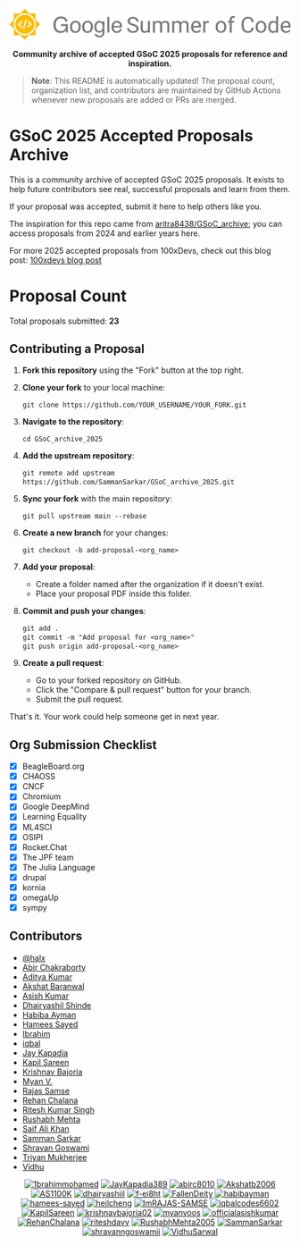 <!-- @format -->

<p align="center">
    <img src="https://github.com/Rishabh04-02/The-Beginners-Guide-to-Google-Summer-of-Code-GSoC/blob/master/gsoclogo.svg">    
</p>
<p align="center"><b>Community archive of accepted GSoC 2025 proposals for reference and inspiration.</b></p>

> **Note**: This README is automatically updated! The proposal count, organization list, and contributors are maintained by GitHub Actions whenever new proposals are added or PRs are merged.

# GSoC 2025 Accepted Proposals Archive

This is a community archive of accepted GSoC 2025 proposals. It exists to help future contributors see real, successful proposals and learn from them.

If your proposal was accepted, submit it here to help others like you.

The inspiration for this repo came from [aritra8438/GSoC_archive](https://github.com/aritra8438/GSoC_archive/); you can access proposals from 2024 and earlier years here.

For more 2025 accepted proposals from 100xDevs, check out this blog post: [100xdevs blog post](https://blog.100xdevs.com/GSoC-Proposals-1ef7dfd1073580de9830ea9d774f9c7f)

# Proposal Count

Total proposals submitted: **23**

## Contributing a Proposal

1. **Fork this repository** using the "Fork" button at the top right.
2. **Clone your fork** to your local machine:

   ```
   git clone https://github.com/YOUR_USERNAME/YOUR_FORK.git
   ```

3. **Navigate to the repository**:

   ```
   cd GSoC_archive_2025
   ```

4. **Add the upstream repository**:

   ```
   git remote add upstream https://github.com/SammanSarkar/GSoC_archive_2025.git
   ```

5. **Sync your fork** with the main repository:

   ```
   git pull upstream main --rebase
   ```

6. **Create a new branch** for your changes:

   ```
   git checkout -b add-proposal-<org_name>
   ```

7. **Add your proposal**:
   - Create a folder named after the organization if it doesn't exist.
   - Place your proposal PDF inside this folder.

8. **Commit and push your changes**:

   ```
   git add .
   git commit -m "Add proposal for <org_name>"
   git push origin add-proposal-<org_name>
   ```

9. **Create a pull request**:
   - Go to your forked repository on GitHub.
   - Click the "Compare & pull request" button for your branch.
   - Submit the pull request.

That's it. Your work could help someone get in next year.

## Org Submission Checklist

- [x] BeagleBoard.org
- [x] CHAOSS
- [x] CNCF
- [x] Chromium
- [x] Google DeepMind
- [x] Learning Equality
- [x] ML4SCI
- [x] OSIPI
- [x] Rocket.Chat
- [x] The JPF team
- [x] The Julia Language
- [x] drupal
- [x] kornia
- [x] omegaUp
- [x] sympy

## Contributors

<!-- Add contributors below -->
- [@halx](https://github.com/heilcheng)
- [Abir Chakraborty](https://github.com/abirc8010)
- [Aditya Kumar](https://github.com/AS1100K)
- [Akshat Baranwal](https://github.com/Akshatb2006)
- [Asish Kumar](https://github.com/officialasishkumar)
- [Dhairyashil Shinde](https://github.com/dhairyashiil)
- [Habiba Ayman](https://github.com/habibayman)
- [Hamees Sayed](https://github.com/hamees-sayed)
- [Ibrahim](https://github.com/1brahimmohamed)
- [iqbal](https://github.com/iqbalcodes6602)
- [Jay Kapadia](https://github.com/JayKapadia389)
- [Kapil Sareen](https://github.com/KapilSareen)
- [Krishnav Bajoria](https://github.com/krishnavbajoria02)
- [Myan V.](https://github.com/myanvoos)
- [Rajas Samse](https://github.com/ImRAJAS-SAMSE)
- [Rehan Chalana](https://github.com/RehanChalana)
- [Ritesh Kumar Singh](https://github.com/riteshdavv)
- [Rushabh Mehta](https://github.com/RushabhMehta2005)
- [Saif Ali Khan](https://github.com/f-ei8ht)
- [Samman Sarkar](https://github.com/SammanSarkar)
- [Shravan Goswami](https://github.com/shravanngoswamii)
- [Triyan Mukherjee](https://github.com/FallenDeity)
- [Vidhu](https://github.com/VidhuSarwal)

<div align="center">
  <a href="https://github.com/1brahimmohamed"><img src="https://github.com/1brahimmohamed.png" width="60px" alt="1brahimmohamed" /></a>
  <a href="https://github.com/JayKapadia389"><img src="https://github.com/JayKapadia389.png" width="60px" alt="JayKapadia389" /></a>
  <a href="https://github.com/abirc8010"><img src="https://github.com/abirc8010.png" width="60px" alt="abirc8010" /></a>
  <a href="https://github.com/Akshatb2006"><img src="https://github.com/Akshatb2006.png" width="60px" alt="Akshatb2006" /></a>
  <a href="https://github.com/AS1100K"><img src="https://github.com/AS1100K.png" width="60px" alt="AS1100K" /></a>
  <a href="https://github.com/dhairyashiil"><img src="https://github.com/dhairyashiil.png" width="60px" alt="dhairyashiil" /></a>
  <a href="https://github.com/f-ei8ht"><img src="https://github.com/f-ei8ht.png" width="60px" alt="f-ei8ht" /></a>
  <a href="https://github.com/FallenDeity"><img src="https://github.com/FallenDeity.png" width="60px" alt="FallenDeity" /></a>
  <a href="https://github.com/habibayman"><img src="https://github.com/habibayman.png" width="60px" alt="habibayman" /></a>
  <a href="https://github.com/hamees-sayed"><img src="https://github.com/hamees-sayed.png" width="60px" alt="hamees-sayed" /></a>
  <a href="https://github.com/heilcheng"><img src="https://github.com/heilcheng.png" width="60px" alt="heilcheng" /></a>
  <a href="https://github.com/ImRAJAS-SAMSE"><img src="https://github.com/ImRAJAS-SAMSE.png" width="60px" alt="ImRAJAS-SAMSE" /></a>
  <a href="https://github.com/iqbalcodes6602"><img src="https://github.com/iqbalcodes6602.png" width="60px" alt="iqbalcodes6602" /></a>
  <a href="https://github.com/KapilSareen"><img src="https://github.com/KapilSareen.png" width="60px" alt="KapilSareen" /></a>
  <a href="https://github.com/krishnavbajoria02"><img src="https://github.com/krishnavbajoria02.png" width="60px" alt="krishnavbajoria02" /></a>
  <a href="https://github.com/myanvoos"><img src="https://github.com/myanvoos.png" width="60px" alt="myanvoos" /></a>
  <a href="https://github.com/officialasishkumar"><img src="https://github.com/officialasishkumar.png" width="60px" alt="officialasishkumar" /></a>
  <a href="https://github.com/RehanChalana"><img src="https://github.com/RehanChalana.png" width="60px" alt="RehanChalana" /></a>
  <a href="https://github.com/riteshdavv"><img src="https://github.com/riteshdavv.png" width="60px" alt="riteshdavv" /></a>
  <a href="https://github.com/RushabhMehta2005"><img src="https://github.com/RushabhMehta2005.png" width="60px" alt="RushabhMehta2005" /></a>
  <a href="https://github.com/SammanSarkar"><img src="https://github.com/SammanSarkar.png" width="60px" alt="SammanSarkar" /></a>
  <a href="https://github.com/shravanngoswamii"><img src="https://github.com/shravanngoswamii.png" width="60px" alt="shravanngoswamii" /></a>
  <a href="https://github.com/VidhuSarwal"><img src="https://github.com/VidhuSarwal.png" width="60px" alt="VidhuSarwal" /></a>
</div>

